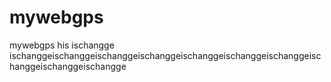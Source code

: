 # mywebgps
mywebgps his ischangge  ischanggeischanggeischanggeischanggeischanggeischanggeischanggeischanggeischanggeischangge

